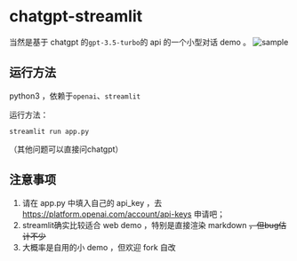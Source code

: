# chatgpt-streamlit

当然是基于 chatgpt 的`gpt-3.5-turbo`的 api 的一个小型对话 demo 。
![sample](https://i.imgur.com/NavMcXL.png)

## 运行方法
python3 ，依赖于`openai`、`streamlit`

运行方法：

```
streamlit run app.py
```
（其他问题可以直接问chatgpt）

## 注意事项
1. 请在 app.py 中填入自己的 api_key ，去 https://platform.openai.com/account/api-keys 申请吧；
2. streamlit确实比较适合 web demo ，特别是直接渲染 markdown ~~，但bug估计不少~~
3. 大概率是自用的小 demo ，但欢迎 fork 自改